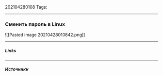 202104280108
Tags:
___
### Сменить пароль в Linux
![[Pasted image 20210428010842.png]]




___
##### Links


---
##### Источники
